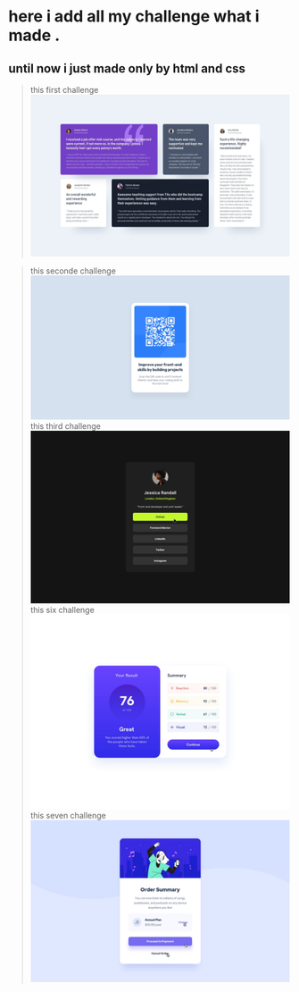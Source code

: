# here i add all my challenge what i made .
## until now i just made only by html and css 

> this first challenge 
![image first challenge](https://github.com/aymenezz/desingne-public/blob/main/first_challonge/desktop-design.jpg?raw=true)

> this seconde challenge
![image seconde challenge](https://github.com/aymenezz/desingne-public/blob/main/sconde_challenge/desktop-design.jpg?raw=true)
> this third challenge
> ![image third challenge](https://github.com/aymenezz/desingne-public/blob/main/third_challenge/active-states.jpg)
> this six challenge
![six challenge](https://github.com/aymenezz/desingne-public/blob/main/six_challenge/active-states.jpg)
> this seven challenge
![seven challenge](https://github.com/aymenezz/desingne-public/blob/main/seven_challenge/active-states.jpg)





